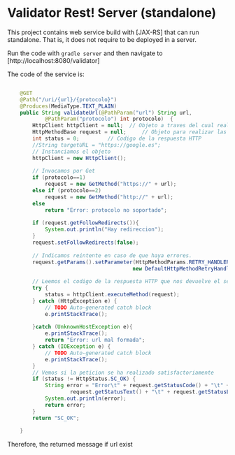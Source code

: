 # Validator Rest! Server (standalone)
This project contains web service build with [JAX-RS]
that can run standalone. That is, it does not require to be deployed in a server.

Run the code with ```gradle server``` and then navigate to [http://localhost:8080/validator]

The code of the service is:
```java

	@GET
	@Path("/uri/{url}/{protocolo}")
	@Produces(MediaType.TEXT_PLAIN)
	public String validateUrl(@PathParam("url") String url,
			@PathParam("protocolo") int protocolo)  {
		HttpClient httpClient = null;  // Objeto a traves del cual realizamos las peticiones
		HttpMethodBase request = null;     // Objeto para realizar las peticiines HTTP GET o POST
		int status = 0;         // Codigo de la respuesta HTTP
		//String targetURL = "https://google.es";		
		// Instanciamos el objeto
		httpClient = new HttpClient();
		
		// Invocamos por Get
		if (protocolo==1)
			request = new GetMethod("https://" + url); 
		else if (protocolo==2)
			request = new GetMethod("http://" + url); 
		else
			return "Error: protocolo no soportado";
		
		if (request.getFollowRedirects()){
			System.out.println("Hay redireccion");
		}
		request.setFollowRedirects(false);
		
		// Indicamos reintente en caso de que haya errores.
		request.getParams().setParameter(HttpMethodParams.RETRY_HANDLER, 
		                                new DefaultHttpMethodRetryHandler(1, true));
		
		// Leemos el codigo de la respuesta HTTP que nos devuelve el servidor
		try {
			status = httpClient.executeMethod(request);
		} catch (HttpException e) {
			// TODO Auto-generated catch block
			e.printStackTrace();
			
		}catch (UnknownHostException e){
			e.printStackTrace();
			return "Error: url mal formada";
		} catch (IOException e) {
			// TODO Auto-generated catch block
			e.printStackTrace();
		}
		// Vemos si la peticion se ha realizado satisfactoriamente
		if (status != HttpStatus.SC_OK) {
			String error = "Error\t" + request.getStatusCode() + "\t" + 
                    request.getStatusText() + "\t" + request.getStatusLine();
			System.out.println(error);	        	 
			return error;
		}
		return "SC_OK";
	
	}
```

Therefore,  the returned message if url exist 
